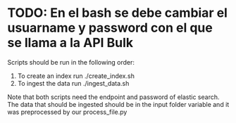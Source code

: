 # TODO: En el bash se debe cambiar el usuarname y password con el que se llama a la API Bulk
Scripts should be run in the following order:

1. To create an index run ./create_index.sh 
2. To ingest the data run ./ingest_data.sh

Note that both scripts need the endpoint and password of elastic search. The data that should be ingested should be in the input folder variable and it was preprocessed by our process_file.py
